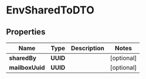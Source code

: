 

# EnvSharedToDTO


## Properties

| Name | Type | Description | Notes |
|------------ | ------------- | ------------- | -------------|
|**sharedBy** | **UUID** |  |  [optional] |
|**mailboxUuid** | **UUID** |  |  [optional] |



